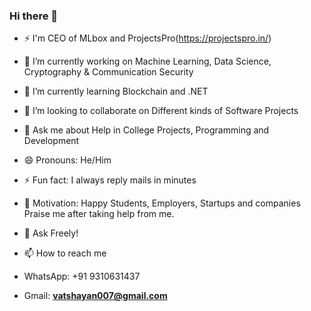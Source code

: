 ### Hi there 👋

- ⚡ I'm CEO of MLbox and ProjectsPro(https://projectspro.in/) 
- 🔭 I’m currently working on Machine Learning, Data Science, Cryptography & Communication Security
- 🌱 I’m currently learning Blockchain and .NET 
- 👯 I’m looking to collaborate on Different kinds of Software Projects
- 💬 Ask me about Help in College Projects, Programming and Development
- 😄 Pronouns: He/Him
- ⚡ Fun fact: I always reply mails in minutes
- 💬 Motivation: Happy Students, Employers, Startups and companies Praise me after taking help from me. 
- 🌱 Ask Freely! 

- 📫 How to reach me
-    WhatsApp: +91 9310631437
-    Gmail: **vatshayan007@gmail.com**

